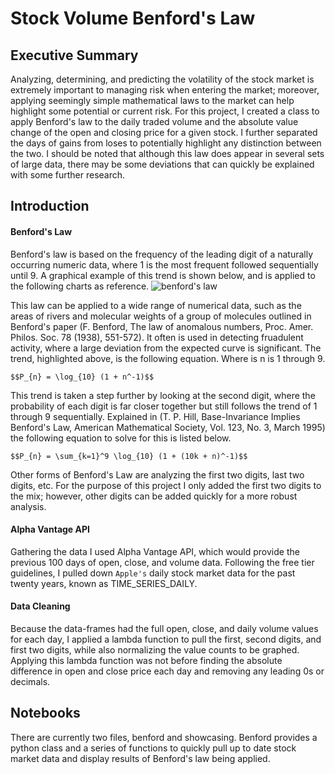 # Stock Volume Benford's Law

## Executive Summary
Analyzing, determining, and predicting the volatility of the stock market is extremely important to managing risk when entering the market; moreover, applying seemingly simple mathematical laws to the market can help highlight some potential or current risk. For this project, I created a class to apply Benford's law to the daily traded volume and the absolute value change of the open and closing price for a given stock. I further separated the days of gains from loses to potentially highlight any distinction between the two. I should be noted that although this law does appear in several sets of large data, there may be some deviations that can quickly be explained with some further research.

## Introduction
#### Benford's Law
Benford's law is based on the frequency of the leading digit of a naturally occurring numeric data, where 1 is the most frequent followed sequentially until 9. A graphical example of this trend is shown below, and is applied to the following charts as reference.
![benford's law]("./Images/benfords-law.png")

This law can be applied to a wide range of numerical data, such as the areas of rivers and molecular weights of a group of molecules outlined in Benford's paper (F. Benford, The law of anomalous numbers, Proc. Amer. Philos. Soc. 78 (1938), 551-572). It often is used in detecting fruadulent activity, where a large deviation from the expected curve is significant.
The trend, highlighted above, is the following equation. Where is n is 1 through 9.

`$$P_{n} = \log_{10} (1 + n^-1)$$`

This trend is taken a step further by looking at the second digit, where the probability of each digit is far closer together but still follows the trend of 1 through 9 sequentially. Explained in (T. P. Hill, Base-Invariance Implies Benford's Law, American Mathematical Society, Vol. 123, No. 3, March 1995) the following equation to solve for this is listed below.

`$$P_{n} = \sum_{k=1}^9 \log_{10} (1 + (10k + n)^-1)$$`


Other forms of Benford's Law are analyzing the first two digits, last two digits, etc. For the purpose of this project I only added the first two digits to the mix; however, other digits can be added quickly for a more robust analysis.

#### Alpha Vantage API
Gathering the data I used Alpha Vantage API, which would provide the previous 100 days of open, close, and volume data. Following the free tier guidelines, I pulled down `Apple's` daily stock market data for the past twenty years, known as TIME_SERIES_DAILY.

#### Data Cleaning
Because the data-frames had the full open, close, and daily volume values for each day, I applied a lambda function to pull the first, second digits, and first two digits, while also normalizing the value counts to be graphed. Applying this lambda function was not before finding the absolute difference in open and close price each day and removing any leading 0s or decimals.

## Notebooks
There are currently two files, benford and showcasing. Benford provides a python class and a series of functions to quickly pull up to date stock market data and display results of Benford's law being applied.
